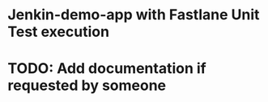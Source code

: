 # Jenkin-demo-app with Fastlane Unit Test execution
# TODO: Add documentation if requested by someone
